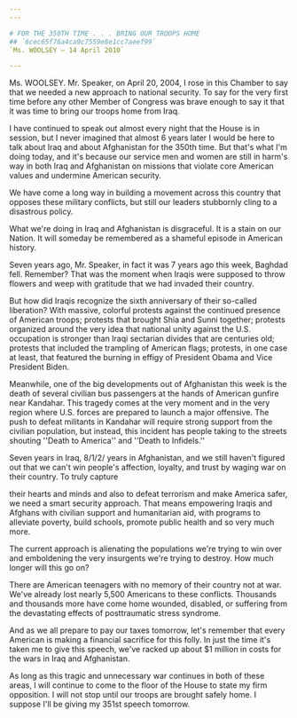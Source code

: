 ```yaml
---
---

# FOR THE 350TH TIME . . . BRING OUR TROOPS HOME
## `6cec65f76a4ca9c7559e8e1cc7aeef99`
`Ms. WOOLSEY — 14 April 2010`

---
```



Ms. WOOLSEY. Mr. Speaker, on April 20, 2004, I rose in this Chamber 
to say that we needed a new approach to national security. To say for 
the very first time before any other Member of Congress was brave 
enough to say it that it was time to bring our troops home from Iraq.



I have continued to speak out almost every night that the House is in 
session, but I never imagined that almost 6 years later I would be here 
to talk about Iraq and about Afghanistan for the 350th time. But that's 
what I'm doing today, and it's because our service men and women are 
still in harm's way in both Iraq and Afghanistan on missions that 
violate core American values and undermine American security.

We have come a long way in building a movement across this country 
that opposes these military conflicts, but still our leaders stubbornly 
cling to a disastrous policy.

What we're doing in Iraq and Afghanistan is disgraceful. It is a 
stain on our Nation. It will someday be remembered as a shameful 
episode in American history.

Seven years ago, Mr. Speaker, in fact it was 7 years ago this week, 
Baghdad fell. Remember? That was the moment when Iraqis were supposed 
to throw flowers and weep with gratitude that we had invaded their 
country.

But how did Iraqis recognize the sixth anniversary of their so-called 
liberation? With massive, colorful protests against the continued 
presence of American troops; protests that brought Shia and Sunni 
together; protests organized around the very idea that national unity 
against the U.S. occupation is stronger than Iraqi sectarian divides 
that are centuries old; protests that included the trampling of 
American flags; protests, in one case at least, that featured the 
burning in effigy of President Obama and Vice President Biden.

Meanwhile, one of the big developments out of Afghanistan this week 
is the death of several civilian bus passengers at the hands of 
American gunfire near Kandahar. This tragedy comes at the very moment 
and in the very region where U.S. forces are prepared to launch a major 
offensive. The push to defeat militants in Kandahar will require strong 
support from the civilian population, but instead, this incident has 
people taking to the streets shouting ''Death to America'' and ''Death 
to Infidels.''

Seven years in Iraq, 8/1/2/ years in Afghanistan, and we still 
haven't figured out that we can't win people's affection, loyalty, and 
trust by waging war on their country. To truly capture


their hearts and minds and also to defeat terrorism and make America 
safer, we need a smart security approach. That means empowering Iraqis 
and Afghans with civilian support and humanitarian aid, with programs 
to alleviate poverty, build schools, promote public health and so very 
much more.

The current approach is alienating the populations we're trying to 
win over and emboldening the very insurgents we're trying to destroy. 
How much longer will this go on?

There are American teenagers with no memory of their country not at 
war. We've already lost nearly 5,500 Americans to these conflicts. 
Thousands and thousands more have come home wounded, disabled, or 
suffering from the devastating effects of posttraumatic stress 
syndrome.

And as we all prepare to pay our taxes tomorrow, let's remember that 
every American is making a financial sacrifice for this folly. In just 
the time it's taken me to give this speech, we've racked up about $1 
million in costs for the wars in Iraq and Afghanistan.

As long as this tragic and unnecessary war continues in both of these 
areas, I will continue to come to the floor of the House to state my 
firm opposition. I will not stop until our troops are brought safely 
home. I suppose I'll be giving my 351st speech tomorrow.
